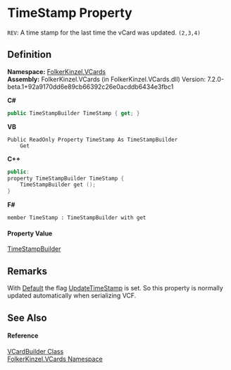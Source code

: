 # TimeStamp Property


`REV`: A time stamp for the last time the vCard was updated. `(2,3,4)`



## Definition
**Namespace:** <a href="67dce261-ab8f-dd0a-4c0c-bc2633c1719e.md">FolkerKinzel.VCards</a>  
**Assembly:** FolkerKinzel.VCards (in FolkerKinzel.VCards.dll) Version: 7.2.0-beta.1+92a9170dd6e89cb66392c26e0acddb6434e3fbc1

**C#**
``` C#
public TimeStampBuilder TimeStamp { get; }
```
**VB**
``` VB
Public ReadOnly Property TimeStamp As TimeStampBuilder
	Get
```
**C++**
``` C++
public:
property TimeStampBuilder TimeStamp {
	TimeStampBuilder get ();
}
```
**F#**
``` F#
member TimeStamp : TimeStampBuilder with get
```



#### Property Value
<a href="5e10d903-6783-9ecd-0dc5-796c1e7998ab.md">TimeStampBuilder</a>

## Remarks
With <a href="30bedfe8-6ddb-6b4e-f5cf-c3f361041435.md">Default</a> the flag <a href="30bedfe8-6ddb-6b4e-f5cf-c3f361041435.md">UpdateTimeStamp</a> is set. So this property is normally updated automatically when serializing VCF.

## See Also


#### Reference
<a href="4254b25b-c39b-3224-d22e-0072642cabb3.md">VCardBuilder Class</a>  
<a href="67dce261-ab8f-dd0a-4c0c-bc2633c1719e.md">FolkerKinzel.VCards Namespace</a>  
